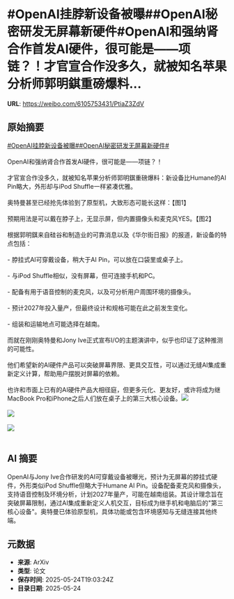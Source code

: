 # #OpenAI挂脖新设备被曝##OpenAI秘密研发无屏幕新硬件#OpenAI和强纳肾合作首发AI硬件，很可能是——项链？！才官宣合作没多久，就被知名苹果分析师郭明錤重磅爆料...

**URL**: https://weibo.com/6105753431/PtiaZ3ZdV

## 原始摘要

<a href="https://m.weibo.cn/search?containerid=231522type%3D1%26t%3D10%26q%3D%23OpenAI%E6%8C%82%E8%84%96%E6%96%B0%E8%AE%BE%E5%A4%87%E8%A2%AB%E6%9B%9D%23&amp;extparam=%23OpenAI%E6%8C%82%E8%84%96%E6%96%B0%E8%AE%BE%E5%A4%87%E8%A2%AB%E6%9B%9D%23" data-hide=""><span class="surl-text">#OpenAI挂脖新设备被曝#</span></a><a href="https://m.weibo.cn/search?containerid=231522type%3D1%26t%3D10%26q%3D%23OpenAI%E7%A7%98%E5%AF%86%E7%A0%94%E5%8F%91%E6%97%A0%E5%B1%8F%E5%B9%95%E6%96%B0%E7%A1%AC%E4%BB%B6%23&amp;extparam=%23OpenAI%E7%A7%98%E5%AF%86%E7%A0%94%E5%8F%91%E6%97%A0%E5%B1%8F%E5%B9%95%E6%96%B0%E7%A1%AC%E4%BB%B6%23" data-hide=""><span class="surl-text">#OpenAI秘密研发无屏幕新硬件#</span></a><br><br>OpenAI和强纳肾合作首发AI硬件，很可能是——项链？！<br><br>才官宣合作没多久，就被知名苹果分析师郭明錤重磅爆料：新设备比Humane的AI Pin略大，外形却与iPod Shuffle一样紧凑优雅。<br><br>奥特曼甚至已经抢先体验到了原型机，大致形态可能长这样：【图1】<br><br>预期用法是可以戴在脖子上，无显示屏，但内置摄像头和麦克风YES。【图2】<br><br>根据郭明錤来自硅谷和制造业的可靠消息以及《华尔街日报》的报道，新设备的特点包括：<br><br>- 脖挂式AI可穿戴设备，稍大于AI Pin，可以放在口袋里或桌子上。<br>    <br>- 与iPod Shuffle相似，没有屏幕，但可连接手机和PC。<br>    <br>- 配备有用于语音控制的麦克风，以及可分析用户周围环境的摄像头。<br>    <br>- 预计2027年投入量产，但最终设计和规格可能在此之前发生变化。<br>    <br>- 组装和运输地点可能选择在越南。<br><br>而就在刚刚奥特曼和Jony Ive正式宣布I/O的主题演讲中，似乎也印证了这种推测的可能性。<br><br>他们希望新的AI硬件产品可以突破屏幕界限、更具交互性，可以通过无缝AI集成重新定义计算，帮助用户摆脱对屏幕的依赖。<br><br>也许和市面上已有的AI硬件产品大相径庭，但更多元化、更友好，或许将成为继MacBook Pro和iPhone之后人们放在桌子上的第三大核心设备。<img style="" src="https://tvax2.sinaimg.cn/large/006Fd7o3ly1i1qhyjbmjnj30sg0sgwj4.jpg" referrerpolicy="no-referrer"><br><br><img style="" src="https://tvax3.sinaimg.cn/large/006Fd7o3ly1i1qhyy20jrj30u00whgzj.jpg" referrerpolicy="no-referrer"><br><br><img style="" src="https://tvax2.sinaimg.cn/large/006Fd7o3ly1i1qhzh06y7j30sg0sgk2k.jpg" referrerpolicy="no-referrer"><br><br>

## AI 摘要

OpenAI与Jony Ive合作研发的AI可穿戴设备被曝光，预计为无屏幕的脖挂式硬件，外形类似iPod Shuffle但略大于Humane AI Pin。设备配备麦克风和摄像头，支持语音控制及环境分析，计划2027年量产，可能在越南组装。其设计理念旨在突破屏幕限制，通过AI集成重新定义人机交互，目标成为继手机和电脑后的"第三核心设备"。奥特曼已体验原型机，具体功能或包含环境感知与无缝连接其他终端。

## 元数据

- **来源**: ArXiv
- **类型**: 论文
- **保存时间**: 2025-05-24T19:03:24Z
- **目录日期**: 2025-05-24
